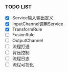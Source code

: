 ### TODO LIST
- [x] Service输入输出定义
- [x] InputChannel调用Service
- [x] TransformRule
- [ ] FusionRule
- [ ] OutputChannel
- [ ] 流程打通
- [ ] 背压控制
- [ ] 流程日志
- [ ] 流程可视化

